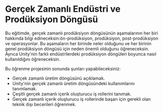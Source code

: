 # Gerçek Zamanlı Endüstri ve Prodüksiyon Döngüsü

Bu eğitimde, gerçek zamanlı prodüksiyon döngüsünün aşamalarının her biri hakkında bilgi edineceksin:ön-prodüksiyon, prodüksiyon, post-prodüksiyon ve operasyonlar. Bu aşamaların her birinde neler olduğunu ve her birinin genel prodüksiyon döngüsü için neden önemli olduğunu öğreneceksin. Ayrıca Unity'nin farklı endüstrilerdeki prodüksiyon döngüleri boyunca nasıl kullanıldığını öğreneceksin. 

Bu öğrenme projesinin sonunda şunları yapabileceksiniz:

- Gerçek zamanlı üretim döngüsünü açıklamak.
- Unity'nin gerçek zamanlı üretim döngüsündeki kullanımlarını tanımlamak.
- Çeşitli gerçek zamanlı içerik oluşturucu iş rollerini tanımak.
- Gerçek zamanlı içerik oluşturucu iş rollerinde başarı için gerekli olan teknik dışı becerileri öğrenmek.




